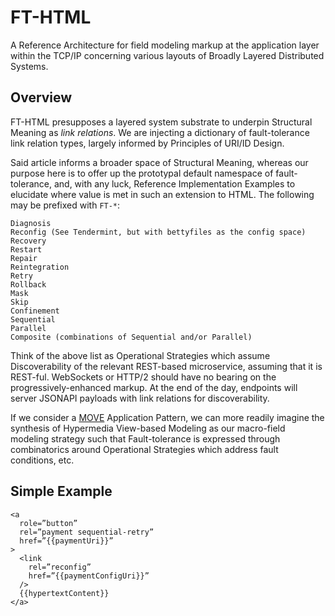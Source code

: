 # FT-HTML

A Reference Architecture for field modeling markup at the application layer 
within the TCP/IP concerning various layouts of Broadly Layered Distributed 
Systems.

## Overview

FT-HTML presupposes a layered system substrate to underpin Structural Meaning 
as *link relations*. We are injecting a dictionary of fault-tolerance link 
relation types, largely informed by Principles of URI/ID Design. 

Said article informs a broader space of Structural Meaning, whereas our 
purpose here is to offer up the prototypal default namespace of 
fault-tolerance, and, with any luck, Reference Implementation Examples to 
elucidate where value is met in such an extension to HTML. The following may 
be prefixed with `FT-*`:

    Diagnosis
    Reconfig (See Tendermint, but with bettyfiles as the config space)
    Recovery
    Restart
    Repair
    Reintegration
    Retry
    Rollback
    Mask
    Skip
    Confinement
    Sequential
    Parallel
    Composite (combinations of Sequential and/or Parallel)

Think of the above list as Operational Strategies which assume Discoverability 
of the relevant REST-based microservice, assuming that it is REST-ful. 
WebSockets or HTTP/2 should have no bearing on the progressively-enhanced 
markup. At the end of the day, endpoints will server JSONAPI payloads with 
link relations for discoverability.

If we consider a [MOVE](https://cirw.in/blog/time-to-move-on) Application Pattern, 
we can more readily imagine the synthesis of Hypermedia View-based Modeling 
as our macro-field modeling strategy such that Fault-tolerance is expressed 
through combinatorics around Operational Strategies which address fault 
conditions, etc.

## Simple Example

    <a 
      role=”button”
      rel=”payment sequential-retry” 
      href=”{{paymentUri}}”
    >
      <link 
        rel=”reconfig” 
        href=”{{paymentConfigUri}}” 
      />
      {{hypertextContent}}
    </a>

